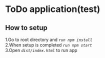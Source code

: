 # ToDo application(test)

## How to setup  
1.Go to root directory and _`run npm install`_  
2.When setup is completed _`run npm start`_  
3.Open _`dist/index.html`_ to run app  
